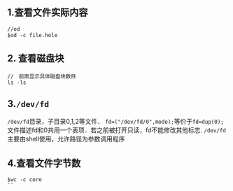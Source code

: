 ## 1.查看文件实际内容

```
//od 
$od -c file.hole
```

## 2. 查看磁盘块

```
//　前面显示具体磁盘块数目
ls -ls 
```

## 3.`/dev/fd`
`/dev/fd`目录，子目录0,1,2等文件．
`fd=("/dev/fd/0",mode);`等价于`fd=dup(0);`文件描述fd和0共用一个表项．若之前被打开只读，fd不能修改其他标志.
`/dev/fd`主要由shell使用，允许路径为参数调用程序

## 4.查看文件字节数

```
$wc -c core
``
